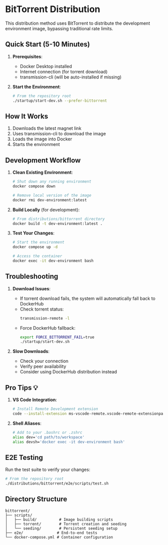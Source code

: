 # BitTorrent Distribution

This distribution method uses BitTorrent to distribute the development environment image, bypassing traditional rate limits.

## Quick Start (5-10 Minutes)

1. **Prerequisites**:
   * Docker Desktop installed
   * Internet connection (for torrent download)
   * transmission-cli (will be auto-installed if missing)

2. **Start the Environment**:
   ```bash
   # From the repository root
   ./startup/start-dev.sh --prefer-bittorrent
   ```

## How It Works
1. Downloads the latest magnet link
2. Uses transmission-cli to download the image
3. Loads the image into Docker
4. Starts the environment

## Development Workflow

1. **Clean Existing Environment**:
   ```bash
   # Shut down any running environment
   docker compose down

   # Remove local version of the image
   docker rmi dev-environment:latest
   ```

2. **Build Locally** (for development):
   ```bash
   # From distributions/bittorrent directory
   docker build -t dev-environment:latest .
   ```

3. **Test Your Changes**:
   ```bash
   # Start the environment
   docker compose up -d

   # Access the container
   docker exec -it dev-environment bash
   ```

## Troubleshooting

1. **Download Issues**:
   - If torrent download fails, the system will automatically fall back to DockerHub
   - Check torrent status:
     ```bash
     transmission-remote -l
     ```
   - Force DockerHub fallback:
     ```bash
     export FORCE_BITTORRENT_FAIL=true
     ./startup/start-dev.sh
     ```

2. **Slow Downloads**:
   - Check your connection
   - Verify peer availability
   - Consider using DockerHub distribution instead

## Pro Tips 💡

1. **VS Code Integration**:
   ```bash
   # Install Remote Development extension
   code --install-extension ms-vscode-remote.vscode-remote-extensionpack
   ```

2. **Shell Aliases**:
   ```bash
   # Add to your .bashrc or .zshrc
   alias dev='cd path/to/workspace'
   alias devsh='docker exec -it dev-environment bash'
   ```

## E2E Testing
Run the test suite to verify your changes:
```bash
# From the repository root
./distributions/bittorrent/e2e/scripts/test.sh
```

## Directory Structure
```
bittorrent/
├── scripts/
│   ├── build/          # Image building scripts
│   ├── torrent/        # Torrent creation and seeding
│   └── seeding/        # Persistent seeding setup
├── e2e/               # End-to-end tests
└── docker-compose.yml # Container configuration
```
